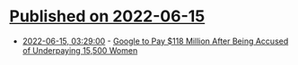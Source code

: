 # [Published on 2022-06-15](index.md)

* [2022-06-15, 03:29:00](https://soylentnews.org/article.pl?sid=22/06/14/152208&from=rss) - [Google to Pay $118 Million After Being Accused of Underpaying 15,500 Women](https://soylentnews.org/article.pl?sid=22/06/14/152208&from=rss)
